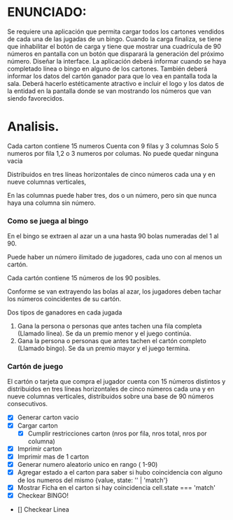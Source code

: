# ENUNCIADO:

Se requiere una aplicación que permita cargar todos los cartones
vendidos de cada una de las jugadas de un bingo.
Cuando la carga finaliza, se tiene que inhabilitar el botón de carga y tiene que mostrar una cuadrícula de 90 números en pantalla con un botón que disparará la generación del próximo número.
Diseñar la interface.
La aplicación deberá informar cuando se haya completado línea o
bingo en alguno de los cartones. También deberá informar los datos del
cartón ganador para que lo vea en pantalla toda la sala.
Deberá hacerlo estéticamente atractivo e incluir el logo y los datos
de la entidad en la pantalla donde se van mostrando los números que van
siendo favorecidos.

# Analisis.

Cada carton contiene 15 numeros
Cuenta con 9 filas y 3 columnas
Solo 5 numeros por fila
1,2 o 3 numeros por columas. No puede quedar ninguna vacia

Distribuidos en tres líneas horizontales de cinco números cada una y en nueve columnas verticales,

En las columnas puede haber tres, dos o un número, pero sin que nunca haya una columna sin número.

### Como se juega al bingo

En el bingo se extraen al azar un a una hasta 90 bolas numeradas del 1 al 90.

Puede haber un número ilimitado de jugadores, cada uno con al menos un cartón.

Cada cartón contiene 15 números de los 90 posibles.

Conforme se van extrayendo las bolas al azar, los jugadores deben tachar los números coincidentes de su cartón.

Dos tipos de ganadores en cada jugada

1. Gana la persona o personas que antes tachen una fila completa (Llamado línea). Se da un premio menor y el juego continúa.
2. Gana la persona o personas que antes tachen el cartón completo (Llamado bingo). Se da un premio mayor y el juego termina.

### Cartón de juego

El cartón o tarjeta que compra el jugador cuenta con 15 números distintos y distribuidos en tres líneas horizontales de cinco números cada una y en nueve columnas verticales, distribuidos sobre una base de 90 números consecutivos.

- [x] Generar carton vacio
- [x] Cargar carton
  - [x] Cumplir restricciones carton (nros por fila, nros total, nros por columna)
- [x] Imprimir carton
- [x] Imprimir mas de 1 carton
- [x] Generar numero aleatorio unico en rango ( 1-90)
- [x] Agregar estado a el carton para saber si hubo coincidencia con alguno de los numeros del mismo {value, state: '' | 'match'}
- [x] Mostrar Ficha en el carton si hay coincidencia cell.state === 'match'
- [x] Checkear BINGO!
- [] Checkear Linea
